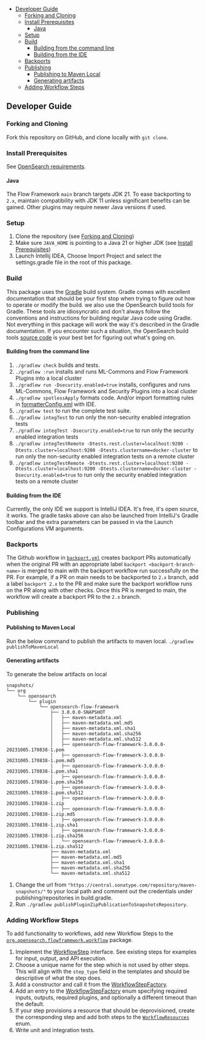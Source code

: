 - [Developer Guide](#developer-guide)
    - [Forking and Cloning](#forking-and-cloning)
    - [Install Prerequisites](#install-prerequisites)
        - [Java](#java)
    - [Setup](#setup)
    - [Build](#build)
        - [Building from the command line](#building-from-the-command-line)
        - [Building from the IDE](#building-from-the-ide)
    - [Backports](#backports)
    - [Publishing](#publishing)
        - [Publishing to Maven Local](#publishing-to-maven-local)
        - [Generating artifacts](#generating-artifacts)
    - [Adding Workflow Steps](#adding-workflow-steps)

## Developer Guide

### Forking and Cloning

Fork this repository on GitHub, and clone locally with `git clone`.

### Install Prerequisites

See [OpenSearch requirements](https://github.com/opensearch-project/OpenSearch/blob/main/DEVELOPER_GUIDE.md#install-prerequisites).

#### Java

The Flow Framework `main` branch targets JDK 21. To ease backporting to `2.x`, maintain compatibility with JDK 11 unless significant benefits can be gained. Other plugins may require newer Java versions if used.

### Setup

1. Clone the repository (see [Forking and Cloning](#forking-and-cloning))
2. Make sure `JAVA_HOME` is pointing to a Java 21 or higher JDK (see [Install Prerequisites](#install-prerequisites))
3. Launch Intellij IDEA, Choose Import Project and select the settings.gradle file in the root of this package.

### Build

This package uses the [Gradle](https://docs.gradle.org/current/userguide/userguide.html) build system. Gradle comes with excellent documentation that should be your first stop when trying to figure out how to operate or modify the build. we also use the OpenSearch build tools for Gradle. These tools are idiosyncratic and don't always follow the conventions and instructions for building regular Java code using Gradle. Not everything in this package will work the way it's described in the Gradle documentation. If you encounter such a situation, the OpenSearch build tools [source code](https://github.com/opensearch-project/OpenSearch/tree/main/buildSrc/src/main/groovy/org/opensearch/gradle) is your best bet for figuring out what's going on.

#### Building from the command line

1. `./gradlew check` builds and tests.
2. `./gradlew :run` installs and runs ML-Commons and Flow Framework Plugins into a local cluster
3. `./gradlew run -Dsecurity.enabled=true` installs, configures and runs ML-Commons, Flow Framework and Security Plugins into a local cluster
4. `./gradlew spotlessApply` formats code. And/or import formatting rules in [formatterConfig.xml](formatter/formatterConfig.xml) with IDE.
5. `./gradlew test` to run the complete test suite.
6. `./gradlew integTest` to run only the non-security enabled integration tests
7. `./gradlew integTest -Dsecurity.enabled=true` to run only the security enabled integration tests
6. `./gradlew integTestRemote -Dtests.rest.cluster=localhost:9200 -Dtests.cluster=localhost:9200 -Dtests.clustername=docker-cluster` to run only the non-security enabled integration tests on a remote cluster
7. `./gradlew integTestRemote -Dtests.rest.cluster=localhost:9200 -Dtests.cluster=localhost:9200 -Dtests.clustername=docker-cluster -Dsecurity.enabled=true` to run only the security enabled integration tests on a remote cluster

#### Building from the IDE

Currently, the only IDE we support is IntelliJ IDEA.  It's free, it's open source, it works. The gradle tasks above can also be launched from IntelliJ's Gradle toolbar and the extra parameters can be passed in via the Launch Configurations VM arguments.

### Backports

The Github workflow in [`backport.yml`](.github/workflows/backport.yml) creates backport PRs automatically when the
original PR with an appropriate label `backport <backport-branch-name>` is merged to main with the backport workflow
run successfully on the PR. For example, if a PR on main needs to be backported to `2.x` branch, add a label
`backport 2.x` to the PR and make sure the backport workflow runs on the PR along with other checks. Once this PR is
merged to main, the workflow will create a backport PR to the `2.x` branch.

### Publishing

#### Publishing to Maven Local

Run the below command to publish the artifacts to maven local.
```./gradlew publishToMavenLocal```

#### Generating artifacts

To generate the below artifacts on local
```
snapshots/
└── org
    └── opensearch
        └── plugin
            └── opensearch-flow-framework
                ├── 3.0.0.0-SNAPSHOT
                │   ├── maven-metadata.xml
                │   ├── maven-metadata.xml.md5
                │   ├── maven-metadata.xml.sha1
                │   ├── maven-metadata.xml.sha256
                │   ├── maven-metadata.xml.sha512
                │   ├── opensearch-flow-framework-3.0.0.0-20231005.170838-1.pom
                │   ├── opensearch-flow-framework-3.0.0.0-20231005.170838-1.pom.md5
                │   ├── opensearch-flow-framework-3.0.0.0-20231005.170838-1.pom.sha1
                │   ├── opensearch-flow-framework-3.0.0.0-20231005.170838-1.pom.sha256
                │   ├── opensearch-flow-framework-3.0.0.0-20231005.170838-1.pom.sha512
                │   ├── opensearch-flow-framework-3.0.0.0-20231005.170838-1.zip
                │   ├── opensearch-flow-framework-3.0.0.0-20231005.170838-1.zip.md5
                │   ├── opensearch-flow-framework-3.0.0.0-20231005.170838-1.zip.sha1
                │   ├── opensearch-flow-framework-3.0.0.0-20231005.170838-1.zip.sha256
                │   └── opensearch-flow-framework-3.0.0.0-20231005.170838-1.zip.sha512
                ├── maven-metadata.xml
                ├── maven-metadata.xml.md5
                ├── maven-metadata.xml.sha1
                ├── maven-metadata.xml.sha256
                └── maven-metadata.xml.sha512
```

1. Change the url from ``"https://central.sonatype.com/repository/maven-snapshots/"`` to your local path and comment out the credentials under publishing/repositories in build.gradle.
2. Run ```./gradlew publishPluginZipPublicationToSnapshotsRepository```.

### Adding Workflow Steps

To add functionality to workflows, add new Workflow Steps to the [`org.opensearch.flowframework.workflow`](https://github.com/opensearch-project/flow-framework/tree/main/src/main/java/org/opensearch/flowframework/workflow) package.
1. Implement the [WorkflowStep](https://github.com/opensearch-project/flow-framework/blob/main/src/main/java/org/opensearch/flowframework/workflow/WorkflowStep.java) interface. See existing steps for examples for input, output, and API execution.
2. Choose a unique name for the step which is not used by other steps. This will align with the `step_type` field in the templates and should be descriptive of what the step does.
3. Add a constructor and call it from the [WorkflowStepFactory](https://github.com/opensearch-project/flow-framework/blob/main/src/main/java/org/opensearch/flowframework/workflow/WorkflowStepFactory.java).
4. Add an entry to the [WorkflowStepFactory](https://github.com/opensearch-project/flow-framework/blob/main/src/main/java/org/opensearch/flowframework/workflow/WorkflowStepFactory.java) enum specifying required inputs, outputs, required plugins, and optionally a different timeout than the default.
5. If your step provisions a resource that should be deprovisioned, create the corresponding step and add both steps to the [`WorkflowResources`](https://github.com/opensearch-project/flow-framework/blob/main/src/main/java/org/opensearch/flowframework/common/WorkflowResources.java) enum.
6. Write unit and integration tests.
